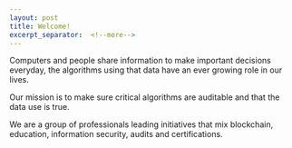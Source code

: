 ```yaml
---
layout: post
title: Welcome!
excerpt_separator:  <!--more-->
---
```


Computers and people share information to make important decisions everyday, the algorithms using that data have an ever growing role in our lives.

Our mission is to make sure critical algorithms are auditable and that the data use is true.

We are a group of professionals leading initiatives that mix blockchain, education, information security, audits and certifications.
